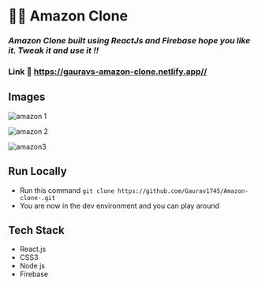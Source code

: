 # 👨‍💻 Amazon Clone

### _Amazon Clone built using ReactJs and Firebase hope you like it. Tweak it and use it !!_

### Link :link: https://gauravs-amazon-clone.netlify.app//

## Images

![amazon 1](https://user-images.githubusercontent.com/103983412/229346508-9de91c56-b188-47fa-be9f-f75a801634ee.png)


![amazon 2](https://user-images.githubusercontent.com/103983412/229346558-c516b3e8-2c78-4922-9f01-dd2c902af595.png)


![amazon3](https://user-images.githubusercontent.com/103983412/229346570-964c7c43-9cae-4a04-8771-1f0de3a76af9.png)


## Run Locally

- Run this command `git clone https://github.com/Gaurav1745/Amazon-clone-.git`
- You are now in the dev environment and you can play around

## Tech Stack

- React.js
- CSS3
- Node js
- Firebase
